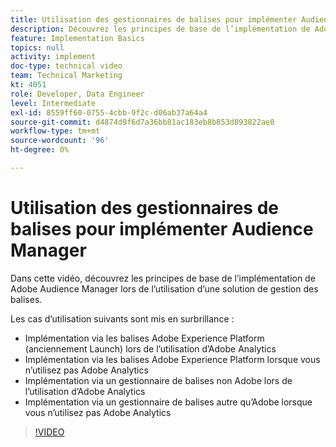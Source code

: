 ```yaml
---
title: Utilisation des gestionnaires de balises pour implémenter Audience Manager
description: Découvrez les principes de base de l’implémentation de Adobe Audience Manager lors de l’utilisation d’une solution de gestion des balises.
feature: Implementation Basics
topics: null
activity: implement
doc-type: technical video
team: Technical Marketing
kt: 4051
role: Developer, Data Engineer
level: Intermediate
exl-id: 8559ff60-0755-4cbb-9f2c-d06ab37a64a4
source-git-commit: d4874d9f6d7a36bb81ac183eb8b853d893822ae0
workflow-type: tm+mt
source-wordcount: '96'
ht-degree: 0%

---
```


# Utilisation des gestionnaires de balises pour implémenter Audience Manager

Dans cette vidéo, découvrez les principes de base de l’implémentation de Adobe Audience Manager lors de l’utilisation d’une solution de gestion des balises.

Les cas d’utilisation suivants sont mis en surbrillance :

* Implémentation via les balises Adobe Experience Platform (anciennement Launch) lors de l’utilisation d’Adobe Analytics
* Implémentation via les balises Adobe Experience Platform lorsque vous n’utilisez pas Adobe Analytics
* Implémentation via un gestionnaire de balises non Adobe lors de l’utilisation d’Adobe Analytics
* Implémentation via un gestionnaire de balises autre qu’Adobe lorsque vous n’utilisez pas Adobe Analytics

>[!VIDEO](https://video.tv.adobe.com/v/29964/?quality=12)
